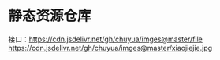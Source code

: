 # 静态资源仓库
接口：https://cdn.jsdelivr.net/gh/chuyua/imges@master/file
https://cdn.jsdelivr.net/gh/chuyua/imges@master/xiaojiejie.jpg
